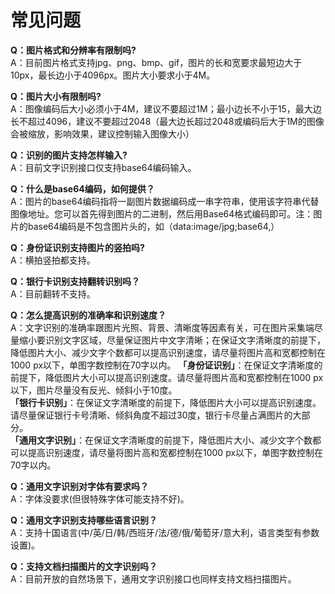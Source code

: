 # 常见问题

**Q：图片格式和分辨率有限制吗?**  
A：目前图片格式支持jpg、png、bmp、gif，图片的长和宽要求最短边大于10px，最长边小于4096px。图片大小要求小于4M。

**Q：图片大小有限制吗?**  
A：图像编码后大小必须小于4M，建议不要超过1M；最小边长不小于15，最大边长不超过4096，建议不要超过2048（最大边长超过2048或编码后大于1M的图像会被缩放，影响效果，建议控制输入图像大小）

**Q：识别的图片支持怎样输入?**  
A：目前文字识别接口仅支持base64编码输入。

**Q：什么是base64编码，如何提供？**  
A：图片的base64编码指将一副图片数据编码成一串字符串，使用该字符串代替图像地址。您可以首先得到图片的二进制，然后用Base64格式编码即可。注：图片的base64编码是不包含图片头的，如（data:image/jpg;base64,）

**Q：身份证识别支持图片的竖拍吗?**  
A：横拍竖拍都支持。

**Q：银行卡识别支持翻转识别吗？**  
A：目前翻转不支持。

**Q：怎么提高识别的准确率和识别速度？**  
A：文字识别的准确率跟图片光照、背景、清晰度等因素有关，可在图片采集端尽量缩小要识别文字区域，尽量保证图片中文字清晰；在保证文字清晰度的前提下，降低图片大小、减少文字个数都可以提高识别速度，请尽量将图片高和宽都控制在1000 px以下，单图字数控制在70字以内。
**「身份证识别」**：在保证文字清晰度的前提下，降低图片大小可以提高识别速度。请尽量将图片高和宽都控制在1000 px以下，图片尽量没有反光、倾斜小于10度。  
**「银行卡识别」**：在保证文字清晰度的前提下，降低图片大小可以提高识别速度。请尽量保证银行卡号清晰、倾斜角度不超过30度，银行卡尽量占满图片的大部分。  
**「通用文字识别」**：在保证文字清晰度的前提下，降低图片大小、减少文字个数都可以提高识别速度，请尽量将图片高和宽都控制在1000 px以下，单图字数控制在70字以内。

**Q：通用文字识别对字体有要求吗？**  
A：字体没要求(但很特殊字体可能支持不好)。

**Q：通用文字识别支持哪些语言识别？**  
A：支持十国语言(中/英/日/韩/西班牙/法/德/俄/葡萄牙/意大利，语言类型有参数设置)。

**Q：支持文档扫描图片的文字识别吗？**  
A：目前开放的自然场景下，通用文字识别接口也同样支持文档扫描图片。

